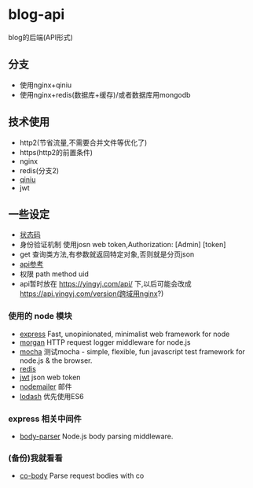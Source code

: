 blog-api
===============
blog的后端(API形式)

## 分支
* 使用nginx+qiniu
* 使用nginx+redis(数据库+缓存)/或者数据库用mongodb

## 技术使用
* http2(节省流量,不需要合并文件等优化了)
* https(http2的前置条件)
* nginx
* redis(分支2)
* [qiniu](https://portal.qiniu.com/signup?code=3lbnx1x2ub1hu)
* jwt

## 一些设定
* [状态码](http://developer.qiniu.com/docs/v6/api/reference/codes.html)
* 身份验证机制 使用josn web token,Authorization: \[Admin\] [token]
* get 查询类方法,有参数就返回特定对象,否则就是分页json
* [api参考](https://leancloud.cn/docs/rest_api.html#用户)
* 权限  path method uid
* api暂时放在 https://yingyj.com/api/ 下,以后可能会改成 https://api.yingyj.com/version(跨域用nginx?)


### 使用的 node 模块
* [express](https://github.com/expressjs/express) Fast, unopinionated, minimalist web framework for node
* [morgan](https://github.com/expressjs/morgan) HTTP request logger middleware for node.js
* [mocha](https://github.com/mochajs/mocha) 测试mocha - simple, flexible, fun javascript test framework for node.js & the browser.
* [redis](https://github.com/NodeRedis/node_redis)
* [jwt](https://github.com/auth0/node-jsonwebtoken) json web token
* [nodemailer](https://github.com/nodemailer/nodemailer) 邮件
* [lodash](https://lodash.com/docs#template) 优先使用ES6

### express 相关中间件
* [body-parser](https://github.com/expressjs/body-parser) Node.js body parsing middleware.

### (备份)我就看看
* [co-body](https://github.com/cojs/co-body) Parse request bodies with co

